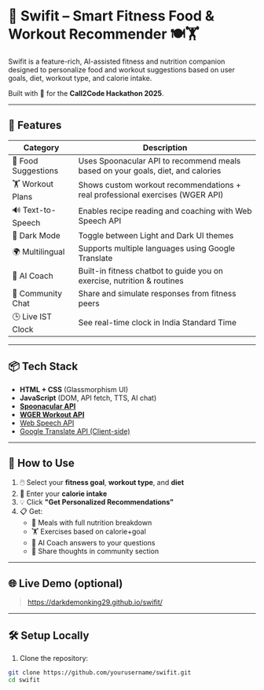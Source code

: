 # 💪 Swifit – Smart Fitness Food & Workout Recommender 🍽️🏋️

Swifit is a feature-rich, AI-assisted fitness and nutrition companion designed to personalize food and workout suggestions based on user goals, diet, workout type, and calorie intake.

Built with 💙 for the **Call2Code Hackathon 2025**.

---

## 🌟 Features

| Category         | Description                                                                 |
|------------------|-----------------------------------------------------------------------------|
| 🍱 Food Suggestions | Uses Spoonacular API to recommend meals based on your goals, diet, and calories |
| 🏋️ Workout Plans    | Shows custom workout recommendations + real professional exercises (WGER API) |
| 🔊 Text-to-Speech  | Enables recipe reading and coaching with Web Speech API                    |
| 🌙 Dark Mode       | Toggle between Light and Dark UI themes                                    |
| 🌍 Multilingual    | Supports multiple languages using Google Translate                         |
| 🧠 AI Coach        | Built-in fitness chatbot to guide you on exercise, nutrition & routines    |
| 👥 Community Chat  | Share and simulate responses from fitness peers                            |
| 🕒 Live IST Clock  | See real-time clock in India Standard Time                                 |

---

## 📦 Tech Stack

- **HTML + CSS** (Glassmorphism UI)
- **JavaScript** (DOM, API fetch, TTS, AI chat)
- [**Spoonacular API**](https://spoonacular.com/food-api)
- [**WGER Workout API**](https://github.com/wger-project/wger)
- [Web Speech API](https://developer.mozilla.org/en-US/docs/Web/API/SpeechSynthesis)
- [Google Translate API (Client-side)](https://translate.google.com/manager/website/)

---

## 🚀 How to Use

1. 🖱️ Select your **fitness goal**, **workout type**, and **diet**
2. 🔢 Enter your **calorie intake**
3. 💡 Click **"Get Personalized Recommendations"**
4. 📋 Get:
   - 🥘 Meals with full nutrition breakdown
   - 🏋️ Exercises based on calorie+goal
   - 🤖 AI Coach answers to your questions
   - 👥 Share thoughts in community section

---

## 🌐 Live Demo (optional)

> https://darkdemonking29.github.io/swifit/



---

## 🛠 Setup Locally

1. Clone the repository:

```bash
git clone https://github.com/yourusername/swifit.git
cd swifit
